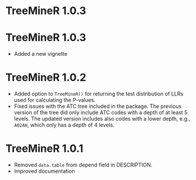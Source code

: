 # TreeMineR 1.0.3

# TreeMineR 1.0.3

* Added a new vignette

# TreeMineR 1.0.2
* Added option to `TreeMineR()` for returning the test distribution of LLRs used for calculating the P-values.
* Fixed issues with the ATC tree included in the package. The previous version of the tree did only include ATC codes with a depth of at least 5 levels. The updated version includes also codes with a lower depth, e.g., `A02AH`, which only has a depth of 4 levels.

# TreeMineR 1.0.1

* Removed `data.table` from depend field in DESCRIPTION.
* Improved documentation
